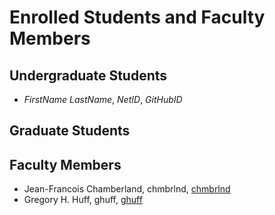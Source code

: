 Enrolled Students and Faculty Members
=====================================


Undergraduate Students
----------------------

* _FirstName LastName_, _NetID_, _GitHubID_


Graduate Students
-----------------


Faculty Members
---------------

* Jean-Francois Chamberland, chmbrlnd, [chmbrlnd](https://github.com/chmbrlnd)
* Gregory H. Huff, ghuff, [ghuff](https://github.com/ghuff)

